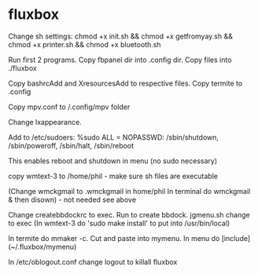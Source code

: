 # fluxbox
Change sh settings: chmod +x init.sh && chmod +x getfromyay.sh && chmod +x printer.sh && chmod +x bluetooth.sh

Run first 2 programs.  Copy fbpanel dir into .config dir.  Copy files into ./fluxbox

Copy bashrcAdd and XresourcesAdd to respective files.  Copy termite to .config

Copy mpv.conf to /.config/mpv folder

Change lxappearance.

Add to /etc/sudoers: %sudo ALL = NOPASSWD: /sbin/shutdown, /sbin/poweroff, /sbin/halt, /sbin/reboot

This enables reboot and shutdown in menu (no sudo necessary)

copy wmtext-3 to /home/phil - make sure sh files are executable

(Change wmckgmail to .wmckgmail in home/phil  In terminal do wmckgmail & then disown) - not needed see above

Change createbbdockrc to exec.  Run to create bbdock.
jgmenu.sh change to exec
(In wmtext-3 do 'sudo make install' to put into /usr/bin/local)

In termite do mmaker -c.  Cut and paste into mymenu. In menu do [include] (~/.fluxbox/mymenu)

In /etc/oblogout.conf change logout to killall fluxbox
